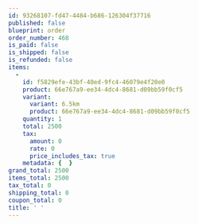 ```yaml
---
id: 93268107-fd47-4484-b686-126304f37716
published: false
blueprint: order
order_number: 468
is_paid: false
is_shipped: false
is_refunded: false
items:
  -
    id: f5829efe-43bf-40ed-9fc4-46079e4f20e0
    product: 66e767a9-ee34-4dc4-8681-d09bb59f0cf5
    variant:
      variant: 6.5km
      product: 66e767a9-ee34-4dc4-8681-d09bb59f0cf5
    quantity: 1
    total: 2500
    tax:
      amount: 0
      rate: 0
      price_includes_tax: true
    metadata: {  }
grand_total: 2500
items_total: 2500
tax_total: 0
shipping_total: 0
coupon_total: 0
title: ' '
---
```

